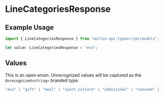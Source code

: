 # LineCategoriesResponse

## Example Usage

```typescript
import { LineCategoriesResponse } from "mollie-api-typescript/models";

let value: LineCategoriesResponse = "eco";
```

## Values

This is an open enum. Unrecognized values will be captured as the `Unrecognized<string>` branded type.

```typescript
"eco" | "gift" | "meal" | "sport_culture" | "additional" | "consume" | Unrecognized<string>
```